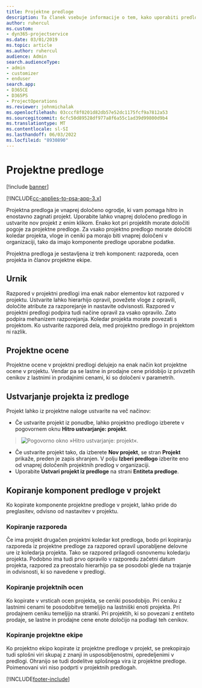 ```yaml
---
title: Projektne predloge
description: Ta članek vsebuje informacije o tem, kako uporabiti predloge projektov za hitro nastavitev projekta.
author: ruhercul
ms.custom:
- dyn365-projectservice
ms.date: 03/01/2019
ms.topic: article
ms.author: ruhercul
audience: Admin
search.audienceType:
- admin
- customizer
- enduser
search.app:
- D365CE
- D365PS
- ProjectOperations
ms.reviewer: johnmichalak
ms.openlocfilehash: 03cccf8f0201d82db57e52dc1175fcf9a7812a53
ms.sourcegitcommit: 6cfc50d89528df977a8f6a55c1ad39d99800d9b4
ms.translationtype: MT
ms.contentlocale: sl-SI
ms.lasthandoff: 06/03/2022
ms.locfileid: "8930890"
---
```

# <a name="project-templates"></a>Projektne predloge 

[!include [banner](../includes/psa-now-project-operations.md)]

[!INCLUDE[cc-applies-to-psa-app-3.x](../includes/cc-applies-to-psa-app-3x.md)]

Projektna predloga je vnaprej določeno ogrodje, ki vam pomaga hitro in enostavno zagnati projekt. Uporabite lahko vnaprej določeno predlogo in ustvarite nov projekt z enim klikom. Enako kot pri projektih morate določiti pogoje za projektne predloge. Za vsako projektno predlogo morate določiti koledar projekta, vloge in ceniki pa morajo biti vnaprej določeni v organizaciji, tako da imajo komponente predloge uporabne podatke.

Projektna predloga je sestavljena iz treh komponent: razporeda, ocen projekta in članov projektne ekipe.

## <a name="schedule"></a>Urnik

Razpored v projektni predlogi ima enak nabor elementov kot razpored v projektu. Ustvarite lahko hierarhijo opravil, povežete vloge z opravili, določite atribute za razporejanje in nastavite odvisnosti. Razpored v projektni predlogi podpira tudi načine opravil za vsako opravilo. Zato podpira mehanizem razporejanja. Koledar projekta morate povezati s projektom. Ko ustvarite razpored dela, med projektno predlogo in projektom ni razlik.

## <a name="project-estimates"></a>Projektne ocene

Projektne ocene v projektni predlogi delujejo na enak način kot projektne ocene v projektu. Vendar pa se lastne in prodajne cene pridobijo iz privzetih cenikov z lastnimi in prodajnimi cenami, ki so določeni v parametrih.

## <a name="creating-a-project-from-a-template"></a>Ustvarjanje projekta iz predloge
 
Projekt lahko iz projektne naloge ustvarite na več načinov:

- Če ustvarite projekt iz ponudbe, lahko projektno predlogo izberete v pogovornem oknu **Hitro ustvarjanje: projekt**.

> ![Pogovorno okno »Hitro ustvarjanje: projekt«.](media/project-11.png)

- Če ustvarite projekt tako, da izberete **Nov projekt**, se stran **Projekt** prikaže, preden je zapis shranjen. V polju **Izberi predlogo** izberite eno od vnaprej določenih projektnih predlog v organizaciji.
- Uporabite **Ustvari projekt iz predloge** na strani **Entiteta predloge**.

## <a name="copying-components-of-template-to-project"></a>Kopiranje komponent predloge v projekt

Ko kopirate komponente projektne predloge v projekt, lahko pride do preglasitev, odvisno od nastavitev v projektu.

### <a name="copying-the-schedule"></a>Kopiranje razporeda

Če ima projekt drugačen projektni koledar kot predloga, bodo pri kopiranju razporeda iz projektne predloge za razpored opravil uporabljene delovne ure iz koledarja projekta. Tako se razpored prilagodi osnovnemu koledarju projekta. Podobno ima tudi prvo opravilo v razporedu začetni datum projekta, razpored za preostalo hierarhijo pa se posodobi glede na trajanje in odvisnosti, ki so navedene v predlogi. 

### <a name="copying-project-estimates"></a>Kopiranje projektnih ocen 

Ko kopirate v vrsticah ocen projekta, se ceniki posodobijo. Pri ceniku z lastnimi cenami te posodobitve temeljijo na lastniški enoti projekta. Pri prodajnem ceniku temeljijo na stranki. Pri projektih, ki so povezani z entiteto prodaje, se lastne in prodajne cene enote določijo na podlagi teh cenikov.

### <a name="copying-a-project-team"></a>Kopiranje projektne ekipe

Ko projektno ekipo kopirate iz projektne predloge v projekt, se prekopirajo tudi splošni viri skupaj z znanji in usposobljenostmi, opredeljenimi v predlogi. Ohranijo se tudi dodelitve splošnega vira iz projektne predloge. Poimenovani viri niso podprti v projektnih predlogah.


[!INCLUDE[footer-include](../includes/footer-banner.md)]
